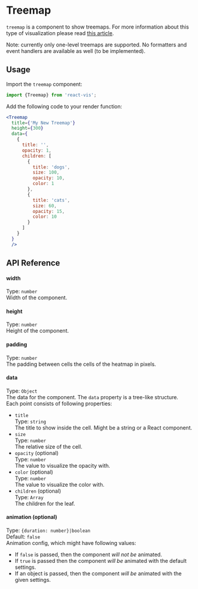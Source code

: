 # Treemap

`treemap` is a component to show treemaps. For more information about this type of visualization please read [this article](https://en.wikipedia.org/wiki/Treemapping).

Note: currently only one-level treemaps are supported. No formatters and event handlers are available as well (to be implemented).

## Usage

Import the `treemap` component:
```jsx
import {Treemap} from 'react-vis';
```

Add the following code to your render function:
```jsx
<Treemap
  title={'My New Treemap'}
  height={300}
  data={
    {
      title: '',
      opacity: 1,
      children: [
        {
          title: 'dogs',
          size: 100,
          opacity: 10,
          color: 1
        },
        {
          title: 'cats',
          size: 60,
          opacity: 15,
          color: 10
        }
      ]
    }
  }
  />
```

## API Reference

#### width
Type: `number`  
Width of the component.

#### height
Type: `number`  
Height of the component.

#### padding
Type: `number`  
The padding between cells the cells of the heatmap in pixels.

#### data
Type: `Object`  
The data for the component. The `data` property is a tree-like structure.  
Each point consists of following properties:

* `title`  
  Type: `string`  
  The title to show inside the cell. Might be a string or a React component.
* `size`  
  Type: `number`  
  The relative size of the cell.
* `opacity` (optional)  
  Type: `number`  
  The value to visualize the opacity with.
* `color` (optional)  
  Type: `number`  
  The value to visualize the color with.
* `children` (optional)  
  Type: `Array`  
  The children for the leaf.


#### animation (optional)
Type: `{duration: number}|boolean`  
Default: `false`  
Animation config, which might have following values:

- If `false` is passed, then the component *will not be* animated.
- If `true` is passed then the component *will be* animated with the default settings.
- If an object is passed, then the component *will be* animated with the given settings.
